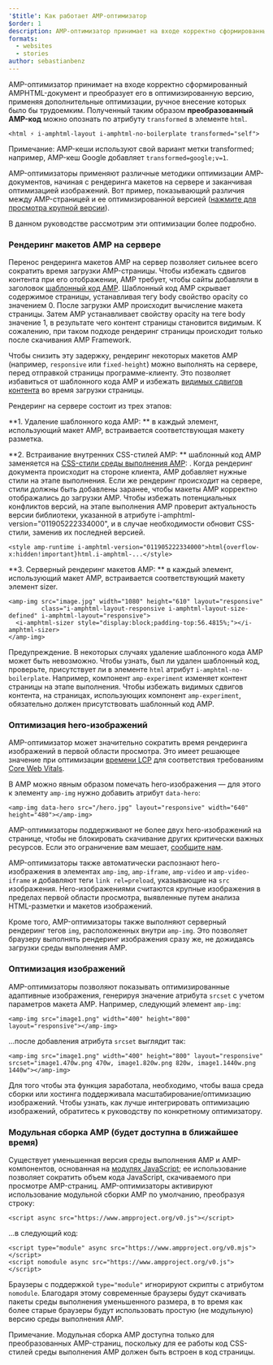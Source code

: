 ```yaml
---
'$title': Как работает AMP-оптимизатор
$order: 1
description: AMP-оптимизатор принимает на входе корректно сформированный AMPHTML-документ и преобразует его в оптимизированную версию, применяя дополнительные оптимизации, ручное внесение которых было бы трудоемким. В данном руководстве подробно рассматриваются принципы работы AMP-оптимизаторов.
formats:
  - websites
  - stories
author: sebastianbenz
---
```


AMP-оптимизатор принимает на входе корректно сформированный AMPHTML-документ и преобразует его в оптимизированную версию, применяя дополнительные оптимизации, ручное внесение которых было бы трудоемким. Полученный таким образом **преобразованный AMP-код** можно опознать по атрибуту `transformed` в элементе `html`.

```
<html ⚡ i-amphtml-layout i-amphtml-no-boilerplate transformed="self">
```

Примечание: AMP-кеши используют свой вариант метки transformed; например, AMP-кеш Google добавляет <code>transformed=google;v=1</code>.

AMP-оптимизаторы применяют различные методики оптимизации AMP-документов, начиная с рендеринга макетов на сервере и заканчивая оптимизацией изображений. Вот пример, показывающий различия между AMP-страницей и ее оптимизированной версией ([нажмите для просмотра крупной версии](/static/img/docs/guides/optimized-amp-diff.png)).

<a href="/static/img/docs/guides/optimized-amp-diff.png"><amp-img lightbox layout="responsive" width="2560" height="773" src="/static/img/docs/guides/optimized-amp-diff.png"></amp-img></a>

В данном руководстве рассмотрим эти оптимизации более подробно.

### Рендеринг макетов AMP на сервере

Перенос рендеринга макетов AMP на сервер позволяет сильнее всего сократить время загрузки AMP-страницы. Чтобы избежать сдвигов контента при его отображении, AMP требует, чтобы сайты добавляли в заголовок [шаблонный код AMP](https://amp.dev/documentation/guides-and-tutorials/learn/spec/amp-boilerplate/?format=websites). Шаблонный код AMP скрывает содержимое страницы, устанавливая тегу body свойство opacity со значением 0. После загрузки AMP происходит вычисление макета страницы. Затем AMP устанавливает свойству opacity на теге body значение 1, в результате чего контент страницы становится видимым. К сожалению, при таком подходе рендеринг страницы происходит только после скачивания AMP Framework.

Чтобы снизить эту задержку, рендеринг некоторых макетов AMP (например, `responsive` или `fixed-height`) можно выполнять на сервере, перед отправкой страницы программе-клиенту. Это позволяет избавиться от шаблонного кода AMP и избежать [видимых сдвигов контента](https://web.dev/cls/) во время загрузки страницы.

Рендеринг на сервере состоит из трех этапов:

⁣**1. Удаление шаблонного кода AMP: ** в каждый элемент, использующий макет AMP, встраивается соответствующая макету разметка.

**2. Встраивание внутренних CSS-стилей AMP: ** шаблонный код AMP заменяется на [CSS-стили среды выполнения AMP](https://cdn.ampproject.org/v0.css): <style amp-runtime="">...</style>. Когда рендеринг документа происходит на стороне клиента, AMP добавляет нужные стили на этапе выполнения. Если же рендеринг происходит на сервере, стили должны быть добавлены заранее, чтобы макеты AMP корректно отображались до загрузки AMP. Чтобы избежать потенциальных конфликтов версий, на этапе выполнения AMP проверит актуальность версии библиотеки, указанной в атрибуте i-amphtml-version="011905222334000", и в случае необходимости обновит CSS-стили, заменив их последней версией.

```
<style amp-runtime i-amphtml-version="011905222334000">html{overflow-x:hidden!important}html.i-amphtml-...</style>
```

⁣**3. Серверный рендеринг макетов AMP: ** в каждый элемент, использующий макет AMP, встраивается соответствующий макету элемент sizer.

```
<amp-img src="image.jpg" width="1080" height="610" layout="responsive"
         class="i-amphtml-layout-responsive i-amphtml-layout-size-defined" i-amphtml-layout="responsive">
  <i-amphtml-sizer style="display:block;padding-top:56.4815%;"></i-amphtml-sizer>
</amp-img>
```

Предупреждение. В некоторых случаях удаление шаблонного кода AMP может быть невозможно. Чтобы узнать, был ли удален шаблонный код, проверьте, присутствует ли в элементе `html` атрибут `i-amphtml-no-boilerplate`. Например, компонент `amp-experiment` изменяет контент страницы на этапе выполнения. Чтобы избежать видимых сдвигов контента, на страницах, использующих компонент `amp-experiment`, обязательно должен присутствовать шаблонный код AMP.

### Оптимизация hero-изображений

AMP-оптимизатор может значительно сократить время рендеринга изображений в первой области просмотра. Это имеет решающее значение при оптимизации [времени LCP](https://web.dev/lcp/) для соответствия требованиям [Core Web Vitals](https://web.dev/vitals).

В AMP можно явным образом помечать hero-изображения — для этого к элементу `amp-img` нужно добавить атрибут `data-hero`:

```
<amp-img data-hero src="/hero.jpg" layout="responsive" width="640" height="480"></amp-img>
```

AMP-оптимизаторы поддерживают не более двух hero-изображений на странице, чтобы не блокировать скачивание других критически важных ресурсов. Если это ограничение вам мешает, [сообщите нам](https://github.com/ampproject/amp-toolbox/issues).

AMP-оптимизаторы также автоматически распознают hero-изображения в элементах `amp-img`, `amp-iframe`, `amp-video` и `amp-video-iframe` и добавляют теги `link rel=preload`, указывающие на <code>src</code> изображения. Hero-изображениями считаются крупные изображения в пределах первой области просмотра, выявленные путем анализа HTML-разметки и макетов изображений.

Кроме того, AMP-оптимизаторы также выполняют серверный рендеринг тегов `img`, расположенных внутри `amp-img`. Это позволяет браузеру выполнять рендеринг изображения сразу же, не дожидаясь загрузки среды выполнения AMP.

### Оптимизация изображений

AMP-оптимизаторы позволяют показывать оптимизированные адаптивные изображения, генерируя значение атрибута `srcset` с учетом параметров макета AMP. Например, следующий элемент `amp-img`:

```
<amp-img src="image1.png" width="400" height="800" layout="responsive"></amp-img>
```

...после добавления атрибута `srcset` выглядит так:

```
<amp-img src="image1.png" width="400" height="800" layout="responsive" srcset="image1.470w.png 470w, image1.820w.png 820w, image1.1440w.png 1440w"></amp-img>
```

Для того чтобы эта функция заработала, необходимо, чтобы ваша среда сборки или хостинга поддерживала масштабирование/оптимизацию изображений. Чтобы узнать, как лучше интегрировать оптимизацию изображений, обратитесь к руководству по конкретному оптимизатору.

### Модульная сборка AMP (будет доступна в ближайшее время)

Существует уменьшенная версия среды выполнения AMP и AMP-компонентов, основанная на [модулях JavaScript](https://v8.dev/features/modules#browser); ее использование позволяет сократить объем кода JavaScript, скачиваемого при просмотре AMP-страниц. AMP-оптимизаторы активируют использование модульной сборки AMP по умолчанию, преобразуя строку:

```
<script async src="https://www.ampproject.org/v0.js"></script>
```

...в следующий код:

```
<script type="module" async src="https://www.ampproject.org/v0.mjs"></script>
<script nomodule async src="https://www.ampproject.org/v0.js"></script>
```

Браузеры с поддержкой `type="module"` игнорируют скрипты с атрибутом `nomodule`. Благодаря этому современные браузеры будут скачивать пакеты среды выполнения уменьшенного размера, в то время как более старые браузеры будут использовать простую (не модульную) версию среды выполнения AMP.

Примечание. Модульная сборка AMP доступна только для преобразованных AMP-страниц, поскольку для ее работы код CSS-стилей среды выполнения AMP должен быть встроен в код страницы.
